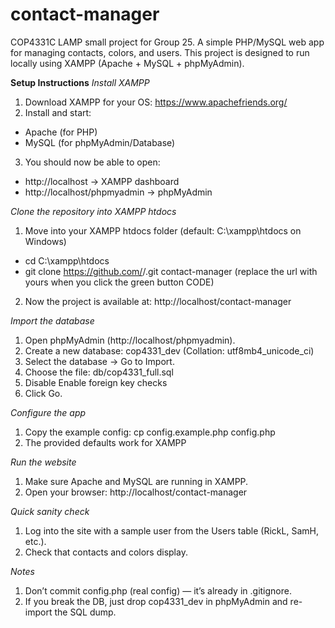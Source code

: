 # contact-manager
COP4331C LAMP small project for Group 25. A simple PHP/MySQL web app for managing contacts, colors, and users.
This project is designed to run locally using XAMPP (Apache + MySQL + phpMyAdmin).

**Setup Instructions**
_Install XAMPP_
1) Download XAMPP for your OS: https://www.apachefriends.org/
2) Install and start:
  - Apache (for PHP)
  - MySQL (for phpMyAdmin/Database)
3) You should now be able to open:
  - http://localhost → XAMPP dashboard
  - http://localhost/phpmyadmin → phpMyAdmin

_Clone the repository into XAMPP htdocs_
1) Move into your XAMPP htdocs folder (default: C:\xampp\htdocs on Windows)
  - cd C:\xampp\htdocs
  - git clone https://github.com/<your-username>/<your-repo>.git contact-manager (replace the url with yours when you click the green button CODE)
2) Now the project is available at: http://localhost/contact-manager

_Import the database_
1) Open phpMyAdmin (http://localhost/phpmyadmin).
2) Create a new database: cop4331_dev (Collation: utf8mb4_unicode_ci)
3) Select the database → Go to Import.
4) Choose the file: db/cop4331_full.sql
5) Disable Enable foreign key checks
6) Click Go.

_Configure the app_
1) Copy the example config: cp config.example.php config.php
2) The provided defaults work for XAMPP

_Run the website_
1) Make sure Apache and MySQL are running in XAMPP.
2) Open your browser: http://localhost/contact-manager

_Quick sanity check_
1) Log into the site with a sample user from the Users table (RickL, SamH, etc.).
2) Check that contacts and colors display.

_Notes_
1) Don’t commit config.php (real config) — it’s already in .gitignore.
2) If you break the DB, just drop cop4331_dev in phpMyAdmin and re-import the SQL dump.


